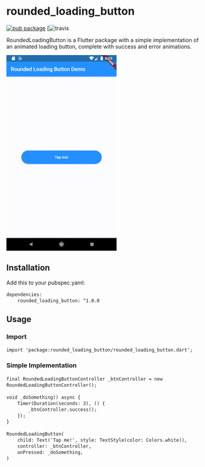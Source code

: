 # rounded_loading_button

[![pub package](https://img.shields.io/pub/v/rounded_loading_button.svg)](https://pub.dev/packages/rounded_loading_button) [![travis](https://travis-ci.com/chrisedg87/flutter_rounded_loading_button.svg?branch=master)

RoundedLoadingButton is a Flutter package with a simple implementation of an animated loading button, complete with success and error animations.

![](screenshots/loading-button.gif)

## Installation

   Add this to your pubspec.yaml:
    
    dependencies:
        rounded_loading_button: ^1.0.0

## Usage

### Import

    import 'package:rounded_loading_button/rounded_loading_button.dart';

### Simple Implementation

    final RoundedLoadingButtonController _btnController = new RoundedLoadingButtonController();

    void _doSomething() async {
        Timer(Duration(seconds: 3), () {
            _btnController.success();
        });
    }

    RoundedLoadingButton(
        child: Text('Tap me!', style: TextStyle(color: Colors.white)),
        controller: _btnController,
        onPressed: _doSomething,
    )

